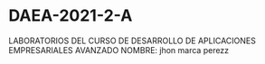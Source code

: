 # DAEA-2021-2-A
LABORATORIOS DEL CURSO DE DESARROLLO DE APLICACIONES EMPRESARIALES AVANZADO
NOMBRE: jhon marca perezz
